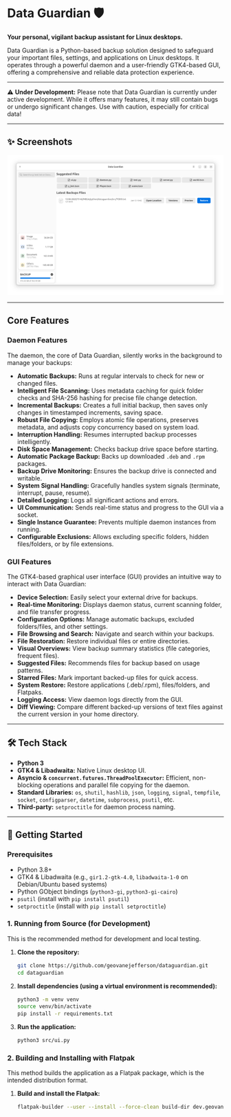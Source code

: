 # Data Guardian 🛡️

**Your personal, vigilant backup assistant for Linux desktops.**

Data Guardian is a Python-based backup solution designed to safeguard your important files, settings, and applications on Linux desktops. It operates through a powerful daemon and a user-friendly GTK4-based GUI, offering a comprehensive and reliable data protection experience.

---

⚠️ **Under Development:** Please note that Data Guardian is currently under active development. While it offers many features, it may still contain bugs or undergo significant changes. Use with caution, especially for critical data!

---

## ✨ Screenshots

![Data Guardian Screenshot](data/screenshoot.png)

---

## Core Features

### Daemon Features

The daemon, the core of Data Guardian, silently works in the background to manage your backups:

*   **Automatic Backups:** Runs at regular intervals to check for new or changed files.
*   **Intelligent File Scanning:** Uses metadata caching for quick folder checks and SHA-256 hashing for precise file change detection.
*   **Incremental Backups:** Creates a full initial backup, then saves only changes in timestamped increments, saving space.
*   **Robust File Copying:** Employs atomic file operations, preserves metadata, and adjusts copy concurrency based on system load.
*   **Interruption Handling:** Resumes interrupted backup processes intelligently.
*   **Disk Space Management:** Checks backup drive space before starting.
*   **Automatic Package Backup:** Backs up downloaded `.deb` and `.rpm` packages.
*   **Backup Drive Monitoring:** Ensures the backup drive is connected and writable.
*   **System Signal Handling:** Gracefully handles system signals (terminate, interrupt, pause, resume).
*   **Detailed Logging:** Logs all significant actions and errors.
*   **UI Communication:** Sends real-time status and progress to the GUI via a socket.
*   **Single Instance Guarantee:** Prevents multiple daemon instances from running.
*   **Configurable Exclusions:** Allows excluding specific folders, hidden files/folders, or by file extensions.

### GUI Features

The GTK4-based graphical user interface (GUI) provides an intuitive way to interact with Data Guardian:

*   **Device Selection:** Easily select your external drive for backups.
*   **Real-time Monitoring:** Displays daemon status, current scanning folder, and file transfer progress.
*   **Configuration Options:** Manage automatic backups, excluded folders/files, and other settings.
*   **File Browsing and Search:** Navigate and search within your backups.
*   **File Restoration:** Restore individual files or entire directories.
*   **Visual Overviews:** View backup summary statistics (file categories, frequent files).
*   **Suggested Files:** Recommends files for backup based on usage patterns.
*   **Starred Files:** Mark important backed-up files for quick access.
*   **System Restore:** Restore applications (.deb/.rpm), files/folders, and Flatpaks.
*   **Logging Access:** View daemon logs directly from the GUI.
*   **Diff Viewing:** Compare different backed-up versions of text files against the current version in your home directory.

---

## 🛠️ Tech Stack

*   **Python 3**
*   **GTK4 & Libadwaita:** Native Linux desktop UI.
*   **Asyncio & `concurrent.futures.ThreadPoolExecutor`:** Efficient, non-blocking operations and parallel file copying for the daemon.
*   **Standard Libraries:** `os`, `shutil`, `hashlib`, `json`, `logging`, `signal`, `tempfile`, `socket`, `configparser`, `datetime`, `subprocess`, `psutil`, etc.
*   **Third-party:** `setproctitle` for daemon process naming.

---

## 🚀 Getting Started

### Prerequisites

*   Python 3.8+
*   GTK4 & Libadwaita (e.g., `gir1.2-gtk-4.0`, `libadwaita-1-0` on Debian/Ubuntu based systems)
*   Python GObject bindings (`python3-gi`, `python3-gi-cairo`)
*   `psutil` (install with `pip install psutil`)
*   `setproctitle` (install with `pip install setproctitle`)

### 1. Running from Source (for Development)

This is the recommended method for development and local testing.

1.  **Clone the repository:**
    ```bash
    git clone https://github.com/geovanejefferson/dataguardian.git
    cd dataguardian
    ```

2.  **Install dependencies (using a virtual environment is recommended):**
    ```bash
    python3 -m venv venv
    source venv/bin/activate
    pip install -r requirements.txt
    ```

3.  **Run the application:**
    ```bash
    python3 src/ui.py
    ```

### 2. Building and Installing with Flatpak

This method builds the application as a Flatpak package, which is the intended distribution format.

1.  **Build and install the Flatpak:**
    ```bash
    flatpak-builder --user --install --force-clean build-dir dev.geovanejefferson.DataGuardian.yaml
    ```
